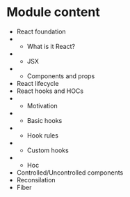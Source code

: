 # Module content

- React foundation
- - What is it React?​
- - JSX
- - Components and props
- React lifecycle​
- React hooks and HOCs​
- - Motivation
- - Basic hooks
- - Hook rules
- - Custom hooks
- - Hoc
- Controlled/Uncontrolled components
- Reconsilation
- Fiber​
